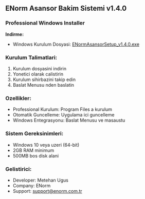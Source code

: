 ﻿## ENorm Asansor Bakim Sistemi v1.4.0

### Professional Windows Installer

**Indirme:**
- Windows Kurulum Dosyasi: [ENormAsansorSetup_v1.4.0.exe](https://github.com/metehan-ugus/ENorm-Release/releases/latest/download/ENormAsansorSetup_v1.4.0.exe)

### Kurulum Talimatlari:
1. Kurulum dosyasini indirin
2. Yonetici olarak calistirin
3. Kurulum sihirbazini takip edin
4. Baslat Menusu nden baslatin

### Ozellikler:
- Professional Kurulum: Program Files a kurulum
- Otomatik Guncelleme: Uygulama ici guncelleme
- Windows Entegrasyonu: Baslat Menusu ve masaustu

### Sistem Gereksinimleri:
- Windows 10 veya uzeri (64-bit)
- 2GB RAM minimum
- 500MB bos disk alani

### Gelistirici:
- Developer: Metehan Ugus
- Company: ENorm
- Support: support@enorm.com.tr

